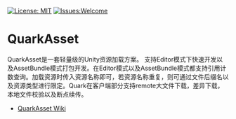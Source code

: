[![License: MIT](https://img.shields.io/badge/License-MIT-brightgreen.svg)](LICENSE)
[![Issues:Welcome](https://img.shields.io/badge/Issues-welcome-blue.svg)](https://github.com/DonnYep/QuarkAsset/wiki)

# QuarkAsset

QuarkAsset是一套轻量级的Unity资源加载方案。 支持Editor模式下快速开发以及AssetBundle模式打包开发。在Editor模式以及AssetBundle模式都支持引用计数查询。加载资源时传入资源名称即可，若资源名称重复，则可通过文件后缀名以及资源类型进行限定。Quark在客户端部分支持remote大文件下载，差异下载，本地文件校验以及断点续传。
* [QuarkAsset Wiki](https://github.com/DonnYep/QuarkAsset/wiki)<br/>